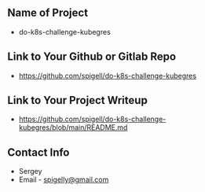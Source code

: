 ## Name of Project 
* do-k8s-challenge-kubegres
 
## Link to Your Github or Gitlab Repo
* https://github.com/spigell/do-k8s-challenge-kubegres

## Link to Your Project Writeup
* https://github.com/spigell/do-k8s-challenge-kubegres/blob/main/README.md

## Contact Info
* Sergey
* Email - spigelly@gmail.com

